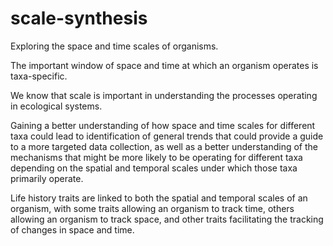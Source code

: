 # scale-synthesis
Exploring the space and time scales of organisms.

The important window of space and time at which an organism operates is taxa-specific.

We know that scale is important in understanding the processes operating in ecological systems.

Gaining a better understanding of how space and time scales for different taxa could lead to identification of general trends that could provide a guide to a more targeted data collection, as well as a better understanding of the mechanisms that might be more likely to be operating for different taxa depending on the spatial and temporal scales under which those taxa primarily operate.

Life history traits are linked to both the spatial and temporal scales of an organism, with some traits allowing an organism to track time, others allowing an organism to track space, and other traits facilitating the tracking of changes in space and time.